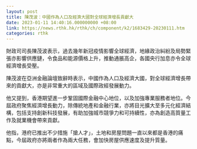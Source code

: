 ```yaml
---
layout: post
title: 陳茂波：中國作為人口及經濟大國對全球經濟增長貢獻大
date: 2023-01-11 14:40:16.000000000 +08:00
link: https://news.rthk.hk/rthk/ch/component/k2/1683429-20230111.htm
categories: rthk
---
```


財政司司長陳茂波表示，過去幾年新冠疫情影響全球經濟，地緣政治糾紛及局勢緊張亦影響供應鏈，令食品和能源價格上升，推動通脹高企，各國央行加息亦令全球經濟增長受壓。

陳茂波在亞洲金融論壇致辭時表示，中國作為人口及經濟大國，對全球經濟增長帶來的貢獻大，亦是非常重大的區域及國際政經發展動力。

他又提到，香港期望進一步鞏固國際金融中心地位，以及加強專業服務者地位。今屆政府聚焦經濟增長動力，除傳統地產和金融行業，亦將目光擴大至多元化經濟結構，包括支持創新科技發展，有助加強城市競爭力和可持續性，亦為創造高質量工作及就業機會帶來貢獻。

他指，港府已推出不少措施「搶人才」，土地和房屋問題一直以來都是香港的痛點，今屆政府亦將兩者作為兩大任務，會加快房屋供應速度及提升質量。
